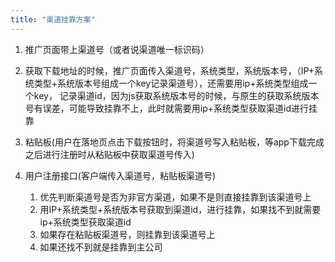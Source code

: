 ```yaml
---
title: "渠道挂靠方案"
---
```


1. 推广页面带上渠道号（或者说渠道唯一标识码）
2. 获取下载地址的时候，推广页面传入渠道号，系统类型，系统版本号，（IP+系统类型+系统版本号组成一个key记录渠道号），还需要用ip+系统类型组成一个key，
记录渠道id，因为js获取系统版本号的时候，与原生的获取系统版本号有误差，可能导致挂靠不上，此时就需要用ip+系统类型获取渠道id进行挂靠
3. 粘贴板(用户在落地页点击下载按钮时，将渠道号写入粘贴板，等app下载完成之后进行注册时从粘贴板中获取渠道号传入)

4. 用户注册接口(客户端传入渠道号，粘贴板渠道号)
    1. 优先判断渠道号是否为非官方渠道，如果不是则直接挂靠到该渠道号上
    2. 用IP+系统类型+系统版本号获取到渠道id，进行挂靠，如果找不到就需要ip+系统类型获取渠道id
    3. 如果存在粘贴板渠道号，则挂靠到该渠道号上
    4. 如果还找不到就是挂靠到主公司